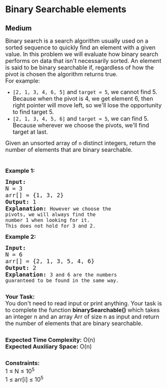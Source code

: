 # Binary Searchable elements
## Medium
<div class="problems_problem_content__Xm_eO"><p><span style="font-size:18px">Binary search is a search algorithm usually used on a sorted sequence to quickly find an element with a given value. In this problem we will evaluate how binary search performs on data that isn't necessarily sorted. An element is said to be binary searchable if, regardless of how the pivot is chosen the algorithm returns true.<br>
For example:</span></p>

<ul>
	<li><span style="font-size:18px"><code>[2, 1, 3, 4, 6, 5]</code>&nbsp;and&nbsp;<code>target = 5</code>, we cannot find 5. Because when the pivot is 4, we get element 6, then right pointer will move left, so we'll lose the opportunity to find target 5.</span></li>
	<li><span style="font-size:18px"><code>[2, 1, 3, 4, 5, 6]</code>&nbsp;and&nbsp;<code>target = 5</code>, we can find 5. Because wherever we choose the pivots, we'll find target at last.</span></li>
</ul>

<p><span style="font-size:18px">Given an unsorted array of&nbsp;<code>n</code>&nbsp;distinct integers, return the number of elements that are binary searchable.</span></p>

<p>&nbsp;</p>

<p><span style="font-size:18px"><strong>Example 1:</strong></span></p>

<pre><span style="font-size:18px"><strong>Input:
</strong>N = 3
arr[] = {1, 3, 2}
<strong>Output: </strong>1
<strong>Explanation: </strong></span><span style="font-size:18px"><code>However we choose the 
pivots, we will always find the 
number 1 when looking for it. 
This does not hold for 3 and 2.</code></span></pre>

<p><span style="font-size:18px"><strong>Example 2:</strong></span></p>

<pre><span style="font-size:18px"><strong>Input:
</strong>N = 6
arr[] = {2, 1, 3, 5, 4, 6}
<strong>Output: </strong>2
<strong>Explanation: </strong></span><span style="font-size:18px"><code>3 and 6 are the numbers 
guaranteed to be found in the same way.</code></span></pre>

<p><br>
<span style="font-size:18px"><strong>Your Task:&nbsp;&nbsp;</strong><br>
You don't need to read input or print anything. Your task is to complete the function <strong>binarySearchable()</strong>&nbsp;which takes an integer n&nbsp;and an array Arr of size n&nbsp;as input and return the number of elements that are binary searchable.</span></p>

<p><br>
<span style="font-size:18px"><strong>Expected Time Complexity:</strong> O(n)<br>
<strong>Expected Auxiliary Space:</strong> O(n)</span></p>

<p><br>
<span style="font-size:18px"><strong>Constraints:</strong><br>
1 ≤ N ≤ 10<sup>5</sup><br>
1 ≤ arr[i] ≤ 10<sup>5</sup></span></p>
</div>